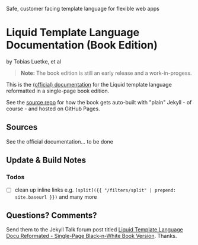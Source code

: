 Safe, customer facing template language for flexible web apps

# Liquid Template Language Documentation (Book Edition)

by Tobias Luetke, et al 


> **Note:** The book edition is still an early release and a work-in-progess.


This is the [(official) documentation](https://github.com/Shopify/liquid/tree/gh-pages)
for the Liquid template language
reformatted in a single-page book edition.

See the [source repo](https://github.com/hydepress/hydepress.github.io) for how
the book gets auto-built with "plain" Jekyll - of course - and hosted on GitHub Pages.


## Sources

See the official documentation...  to be done


## Update & Build Notes

### Todos

- [ ] clean up inline links e.g. `[split]({{ "/filters/split" | prepend: site.baseurl }})` and many more




## Questions? Comments?

Send them to the Jekyll Talk forum post titled
[Liquid Template Language Docu Reformated - Single-Page Black-n-White Book Version](https://talk.jekyllrb.com/t/liquid-template-language-docu-reformated-single-page-black-n-white-book-version-manuscripts-edition/2156).
Thanks.

